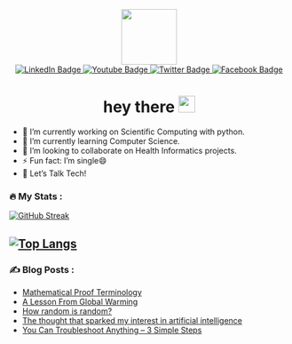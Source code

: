 
<!--
**Ancentus/Ancentus** is a ✨ _special_ ✨ repository because its `README.md` (this file) appears on your GitHub profile.

Here are some ideas to get you started:

- 🔭 I’m currently working on ...
- 🌱 I’m currently learning ...
- 👯 I’m looking to collaborate on ...
- 🤔 I’m looking for help with ...
- 💬 Ask me about ...
- 📫 How to reach me: ...
- 😄 Pronouns: ...
- ⚡ Fun fact: ...
-->
<div id="header" align="center">
  <img src="https://media.giphy.com/media/M9gbBd9nbDrOTu1Mqx/giphy.gif" width="100"/>
<div id="badges">
  <a href="https://www.linkedin.com/in/ancentus">
    <img src="https://img.shields.io/badge/LinkedIn-blue?style=for-the-badge&logo=linkedin&logoColor=white" alt="LinkedIn Badge"/>
  </a>
  <a href="https://www.youtube.com/@ancentustech">
    <img src="https://img.shields.io/badge/YouTube-red?style=for-the-badge&logo=youtube&logoColor=white" alt="Youtube Badge"/>
  </a>
  <a href="https://twitter.com/makau_ancentus">
    <img src="https://img.shields.io/badge/Twitter-blue?style=for-the-badge&logo=twitter&logoColor=white" alt="Twitter Badge"/>
  </a>
  <a href="https://facebook.com/ancentus.makau">
    <img src="https://img.shields.io/badge/Facebook-blue?style=for-the-badge&logo=facebook&logoColor=white" alt="Facebook Badge"/>
  </a>
</div>
<img src="https://komarev.com/ghpvc/?username=Ancentus&style=flat-square&color=blue" alt=""/>
<h1>
  hey there
  <img src="https://media.giphy.com/media/hvRJCLFzcasrR4ia7z/giphy.gif" width="30px"/>
</h1>
</div>

- 🔭 I’m currently working on Scientific Computing with python.
- 🌱 I’m currently learning Computer Science.
- 👯 I’m looking to collaborate on Health Informatics projects.
- ⚡ Fun fact: I’m single😄
- 💬 Let’s Talk Tech!

### :fire: My Stats :
[![GitHub Streak](http://github-readme-streak-stats.herokuapp.com?user=Ancentus&theme=dark&background=000000)](https://git.io/streak-stats)

[![Top Langs](https://github-readme-stats.vercel.app/api/top-langs/?username=Ancentus&layout=compact&theme=vision-friendly-dark)](https://github.com/anuraghazra/github-readme-stats)
---

### :writing_hand: Blog Posts :

<!-- BLOG-POST-LIST:START -->
- [Mathematical Proof Terminology](https://ancentustech.wordpress.com/2021/12/21/mathematical-proof-terminology/)
- [A Lesson From Global Warming](https://ancentustech.wordpress.com/2019/06/28/a-lesson-from-global-warming/)
- [How random is random?](https://ancentustech.wordpress.com/2019/02/25/how-random-is-random/)
- [The thought that sparked my interest in artificial intelligence](https://ancentustech.wordpress.com/2018/12/26/the-thought-that-sparked-my-interest-in-artificial-intelligence/)
- [You Can Troubleshoot Anything – 3 Simple Steps](https://ancentustech.wordpress.com/2018/11/20/you-can-troubleshoot-anything-3-simple-steps/)
<!-- BLOG-POST-LIST:END -->
